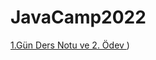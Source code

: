 # JavaCamp2022


[1.Gün Ders Notu ve 2. Ödev ](https://github.com/AAyar94/JavaCamp2022/tree/master/src/Gun1_Ders_ve_Odev/helloJava))
